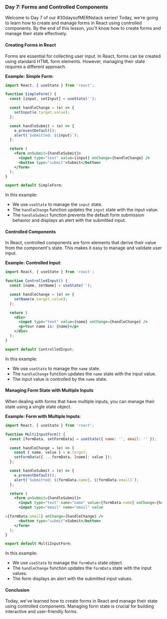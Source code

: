 ### Day 7: Forms and Controlled Components

Welcome to Day 7 of our #30daysofMERNstack series! Today, we're going to learn how to create and manage forms in React using controlled components. By the end of this lesson, you'll know how to create forms and manage their state effectively.

#### Creating Forms in React

Forms are essential for collecting user input. In React, forms can be created using standard HTML form elements. However, managing their state requires a different approach.

**Example: Simple Form**:

```jsx
import React, { useState } from 'react';

function SimpleForm() {
  const [input, setInput] = useState('');

  const handleChange = (e) => {
    setInput(e.target.value);
  };

  const handleSubmit = (e) => {
    e.preventDefault();
    alert(`Submitted: ${input}`);
  };

  return (
    <form onSubmit={handleSubmit}>
      <input type="text" value={input} onChange={handleChange} />
      <button type="submit">Submit</button>
    </form>
  );
}

export default SimpleForm;
```

In this example:
- We use `useState` to manage the `input` state.
- The `handleChange` function updates the `input` state with the input value.
- The `handleSubmit` function prevents the default form submission behavior and displays an alert with the submitted input.

#### Controlled Components

In React, controlled components are form elements that derive their value from the component's state. This makes it easy to manage and validate user input.

**Example: Controlled Input**:

```jsx
import React, { useState } from 'react';

function ControlledInput() {
  const [name, setName] = useState('');

  const handleChange = (e) => {
    setName(e.target.value);
  };

  return (
    <div>
      <input type="text" value={name} onChange={handleChange} />
      <p>Your name is: {name}</p>
    </div>
  );
}

export default ControlledInput;
```

In this example:
- We use `useState` to manage the `name` state.
- The `handleChange` function updates the `name` state with the input value.
- The input value is controlled by the `name` state.

#### Managing Form State with Multiple Inputs

When dealing with forms that have multiple inputs, you can manage their state using a single state object.

**Example: Form with Multiple Inputs**:

```jsx
import React, { useState } from 'react';

function MultiInputForm() {
  const [formData, setFormData] = useState({ name: '', email: '' });

  const handleChange = (e) => {
    const { name, value } = e.target;
    setFormData({ ...formData, [name]: value });
  };

  const handleSubmit = (e) => {
    e.preventDefault();
    alert(`Submitted: ${formData.name}, ${formData.email}`);
  };

  return (
    <form onSubmit={handleSubmit}>
      <input type="text" name="name" value={formData.name} onChange={handleChange} />
      <input type="email" name="email" value

={formData.email} onChange={handleChange} />
      <button type="submit">Submit</button>
    </form>
  );
}

export default MultiInputForm;
```

In this example:
- We use `useState` to manage the `formData` state object.
- The `handleChange` function updates the `formData` state with the input values.
- The form displays an alert with the submitted input values.

#### Conclusion

Today, we've learned how to create forms in React and manage their state using controlled components. Managing form state is crucial for building interactive and user-friendly forms.